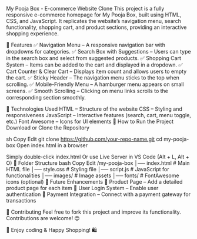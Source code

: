 My Pooja Box - E-commerce Website Clone This project is a fully responsive e-commerce homepage for My Pooja Box, built using HTML, CSS, and JavaScript. It replicates the website’s navigation menu, search functionality, shopping cart, and product sections, providing an interactive shopping experience.

📌 Features ✅ Navigation Menu – A responsive navigation bar with dropdowns for categories. ✅ Search Box with Suggestions – Users can type in the search box and select from suggested products. ✅ Shopping Cart System – Items can be added to the cart and displayed in a dropdown. ✅ Cart Counter & Clear Cart – Displays item count and allows users to empty the cart. ✅ Sticky Header – The navigation menu sticks to the top when scrolling. ✅ Mobile-Friendly Menu – A hamburger menu appears on small screens. ✅ Smooth Scrolling – Clicking on menu links scrolls to the corresponding section smoothly.

📌 Technologies Used HTML – Structure of the website CSS – Styling and responsiveness JavaScript – Interactive features (search, cart, menu toggle, etc.) Font Awesome – Icons for UI elements 📌 How to Run the Project Download or Clone the Repository

sh Copy Edit git clone https://github.com/your-repo-name.git cd my-pooja-box Open index.html in a browser

Simply double-click index.html Or use Live Server in VS Code (Alt + L, Alt + O) 📌 Folder Structure bash Copy Edit /my-pooja-box │── index.html # Main HTML file │── style.css # Styling file │── script.js # JavaScript for functionalities │── images/ # Image assets │── fonts/ # FontAwesome icons (optional) 📌 Future Enhancements 🔹 Product Page – Add a detailed product page for each item 🔹 User Login System – Enable user authentication 🔹 Payment Integration – Connect with a payment gateway for transactions

📌 Contributing Feel free to fork this project and improve its functionality. Contributions are welcome! 😊

🚀 Enjoy coding & Happy Shopping! 🛍️
